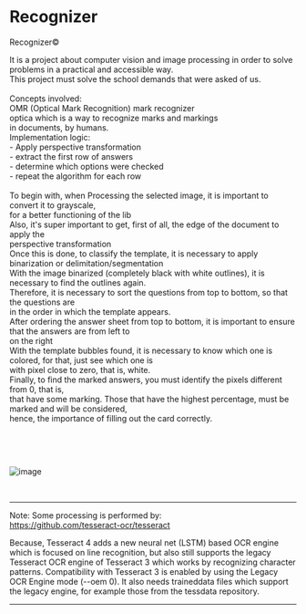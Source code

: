 # Recognizer 

Recognizer©<br>
        <p>It is a project about computer vision and image processing in order to solve<br>
        problems in a practical and accessible way.<br>
        This project must solve the school demands that were asked of us.<br><br>
        Concepts involved:<br>
        &#09;    OMR (Optical Mark Recognition) mark recognizer<br>
        &#09;    optica which is a way to recognize marks and markings<br>
         &#09;   in documents, by humans.<br>
         &#09;   Implementation logic:<br>
        &#09;   - Apply perspective transformation<br>
       &#09;     - extract the first row of answers<br>
        &#09;    - determine which options were checked<br>
        &#09;    - repeat the algorithm for each row
        <br><br>
         To begin with, when Processing the selected image, it is important to convert it to grayscale,<br>
         for a better functioning of the lib<br>
        Also, it's super important to get, first of all, the edge of the document to apply the<br>
        perspective transformation<br>
        Once this is done, to classify the template, it is necessary to apply binarization or delimitation/segmentation<br>
        With the image binarized (completely black with white outlines), it is necessary to find the outlines again.<br>
        Therefore, it is necessary to sort the questions from top to bottom, so that the questions are<br>
        in the order in which the template appears.<br>
        After ordering the answer sheet from top to bottom, it is important to ensure that the answers are from left to<br>
        on the right<br>
        With the template bubbles found, it is necessary to know which one is colored, for that, just see which one is<br>
        with pixel close to zero, that is, white.<br>
        Finally, to find the marked answers, you must identify the pixels different from 0, that is,<br>
        that have some marking. Those that have the highest percentage, must be marked and will be considered,<br>
        hence, the importance of filling out the card correctly.</p><br>

<br>

![image](https://user-images.githubusercontent.com/88283829/212799817-bc727cc6-e35a-4ba7-a974-0f44461d27f1.png)

<br>
<hr>

Note: Some processing is performed by: <br>
https://github.com/tesseract-ocr/tesseract <br>

Because, Tesseract 4 adds a new neural net (LSTM) based OCR engine which is focused on line recognition, but also still supports the legacy Tesseract OCR engine of Tesseract 3 which works by recognizing character patterns. Compatibility with Tesseract 3 is enabled by using the Legacy OCR Engine mode (--oem 0). It also needs traineddata files which support the legacy engine, for example those from the tessdata repository.

<hr>
